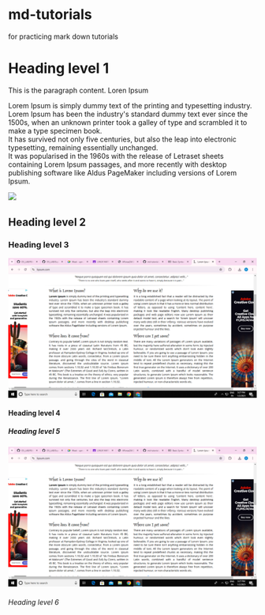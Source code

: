 # md-tutorials
for practicing mark down tutorials
<h1>Heading level 1</h1>
<p>
  This is the paragraph content.
  Loren Ipsum

  Lorem Ipsum is simply dummy text of the printing and typesetting industry. <br>
  Lorem Ipsum has been the industry's standard dummy text ever since the 1500s, when an unknown printer took a galley of type and scrambled it to make a type specimen book. <br>
  It has survived not only five centuries, but also the leap into electronic typesetting, remaining essentially unchanged. <br>
  It was popularised in the 1960s with the release of Letraset sheets containing Lorem Ipsum passages, and more recently with desktop publishing software like Aldus PageMaker including versions of Lorem Ipsum.


</p>


<img src="https://github-production-user-asset-6210df.s3.amazonaws.com/192960339/399677046-51eb958a-4f03-4019-aeec-a1597829585e.png?X-Amz-Algorithm=AWS4-HMAC-SHA256&X-Amz-Credential=AKIAVCODYLSA53PQK4ZA%2F20250102%2Fus-east-1%2Fs3%2Faws4_request&X-Amz-Date=20250102T103542Z&X-Amz-Expires=300&X-Amz-Signature=d51f86d99322cab250b52dd7400673c9d3e8143e13e4fb182234a19705260303&X-Amz-SignedHeaders=host"/>
<h2>Heading level 2</h2>
<h3>Heading level 3</h3>
<img src="https://github.com/bhavyaJ231/md-tutorials/blob/main/Screenshot(53).png"/>
<h4>Heading level 4</h4>
<h5>Heading level 5</h5>
<img src="https://github.com/bhavyaJ231/md-tutorials/blob/main/Screenshot(53).png"/>
<h6>Heading level 6</h6>
